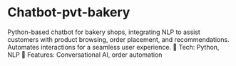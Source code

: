 # Chatbot-pvt-bakery
 Python-based chatbot for bakery shops, integrating NLP to assist customers with product browsing, order placement, and recommendations. Automates interactions for a seamless user experience.  🔹 Tech: Python, NLP 🔹 Features: Conversational AI, order automation
